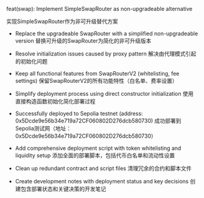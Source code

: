 feat(swap): Implement SimpleSwapRouter as non-upgradeable alternative

实现SimpleSwapRouter作为非可升级替代方案

- Replace the upgradeable SwapRouter with a simplified non-upgradeable version
  替换可升级的SwapRouter为简化的非可升级版本
  
- Resolve initialization issues caused by proxy pattern
  解决由代理模式引起的初始化问题
  
- Keep all functional features from SwapRouterV2 (whitelisting, fee settings)
  保留SwapRouterV2的所有功能特性（白名单、费率设置）
  
- Simplify deployment process using direct constructor initialization
  使用直接构造函数初始化简化部署过程
  
- Successfully deployed to Sepolia testnet (address: 0x5Dcde9e56b34e719a72CF060802D276dcb580730)
  成功部署到Sepolia测试网（地址：0x5Dcde9e56b34e719a72CF060802D276dcb580730）
  
- Add comprehensive deployment script with token whitelisting and liquidity setup
  添加全面的部署脚本，包括代币白名单和流动性设置
  
- Clean up redundant contract and script files
  清理冗余的合约和脚本文件
  
- Create development notes with deployment status and key decisions
  创建包含部署状态和关键决策的开发笔记 